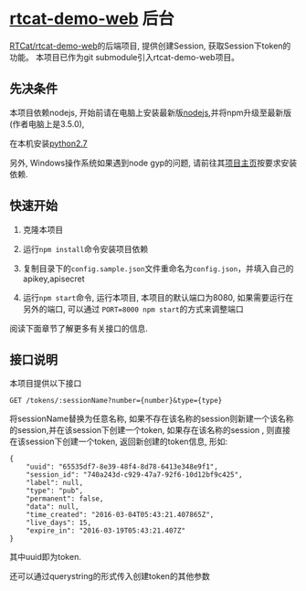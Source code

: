 # [rtcat-demo-web](https://github.com/RTCat/rtcat-demo-web) 后台

[RTCat/rtcat-demo-web](https://github.com/RTCat/rtcat-demo-web)的后端项目, 提供创建Session, 获取Session下token的功能。
本项目已作为git submodule引入rtcat-demo-web项目。

## 先决条件

本项目依赖nodejs, 开始前请在电脑上安装最新版[nodejs](https://nodejs.org/en/download/),并将npm升级至最新版(作者电脑上是3.5.0),

在本机安装[python2.7](https://www.python.org/download/releases/2.7/)
 
另外, Windows操作系统如果遇到node gyp的问题, 请前往其[项目主页](https://github.com/nodejs/node-gyp)按要求安装依赖.

## 快速开始

1. 克隆本项目

2. 运行`npm install`命令安装项目依赖

3. 复制目录下的`config.sample.json`文件重命名为`config.json`，并填入自己的 apikey,apisecret

4. 运行`npm start`命令, 运行本项目, 本项目的默认端口为8080, 如果需要运行在另外的端口, 可以通过
`PORT=8000 npm start`的方式来调整端口

阅读下面章节了解更多有关接口的信息.

## 接口说明

本项目提供以下接口

```
GET /tokens/:sessionName?number={number}&type={type}
```

将sessionName替换为任意名称, 如果不存在该名称的session则新建一个该名称的session,并在该session下创建一个token,
如果存在该名称的session , 则直接在该session下创建一个token, 返回新创建的token信息, 形如:
```
{
    "uuid": "65535df7-8e39-48f4-8d78-6413e348e9f1",
    "session_id": "740a243d-c929-47a7-92f6-10d12bf9c425",
    "label": null,
    "type": "pub",
    "permanent": false,
    "data": null,
    "time_created": "2016-03-04T05:43:21.407865Z",
    "live_days": 15,
    "expire_in": "2016-03-19T05:43:21.407Z"
}
```
其中uuid即为token.

还可以通过querystring的形式传入创建token的其他参数


